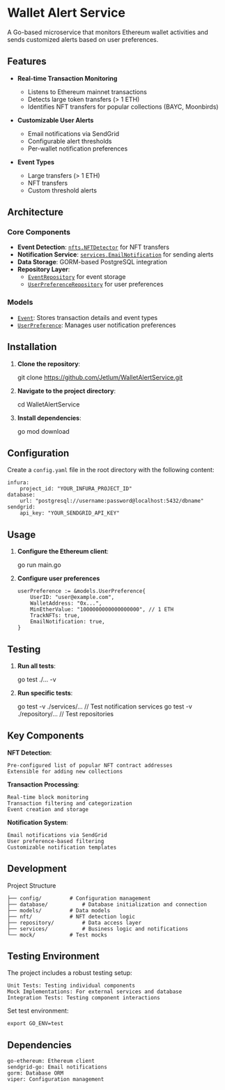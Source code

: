 # Wallet Alert Service

A Go-based microservice that monitors Ethereum wallet activities and sends customized alerts based on user preferences.

## Features

- **Real-time Transaction Monitoring**
  - Listens to Ethereum mainnet transactions
  - Detects large token transfers (> 1 ETH)
  - Identifies NFT transfers for popular collections (BAYC, Moonbirds)

- **Customizable User Alerts**
  - Email notifications via SendGrid
  - Configurable alert thresholds
  - Per-wallet notification preferences

- **Event Types**
  - Large transfers (> 1 ETH)
  - NFT transfers
  - Custom threshold alerts

## Architecture

### Core Components

- **Event Detection**: [`nfts.NFTDetector`](nft/nftdetector.go) for NFT transfers
- **Notification Service**: [`services.EmailNotification`](services/email_notifier.go) for sending alerts
- **Data Storage**: GORM-based PostgreSQL integration
- **Repository Layer**: 
  - [`EventRepository`](repository/event_repository.go) for event storage
  - [`UserPreferenceRepository`](repository/user_preference.go) for user preferences

### Models

- [`Event`](models/event.go): Stores transaction details and event types
- [`UserPreference`](models/models.go): Manages user notification preferences

## Installation

1. **Clone the repository**:

	git clone https://github.com/Jetlum/WalletAlertService.git

2.  **Navigate to the project directory**:
	
	cd WalletAlertService

3.  **Install dependencies**:

	go mod download

## Configuration

Create a `config.yaml` file in the root directory with the following content:

	infura:
		project_id: "YOUR_INFURA_PROJECT_ID"
	database:
		url: "postgresql://username:password@localhost:5432/dbname"
	sendgrid:
		api_key: "YOUR_SENDGRID_API_KEY"

## Usage

1.  **Configure the Ethereum client**:

	go run main.go

2.	**Configure user preferences**

		userPreference := &models.UserPreference{
			UserID: "user@example.com",
			WalletAddress: "0x...",
			MinEtherValue: "1000000000000000000", // 1 ETH
			TrackNFTs: true,
			EmailNotification: true,
		}
 
## Testing

1.  **Run all tests**:

	go test ./... -v

2.  **Run specific tests**:

	go test -v ./services/... // Test notification services
	go test -v ./repository/... // Test repositories

## Key Components

**NFT Detection**:

	Pre-configured list of popular NFT contract addresses
	Extensible for adding new collections

**Transaction Processing**:

	Real-time block monitoring
	Transaction filtering and categorization
	Event creation and storage
 
**Notification System**:

	Email notifications via SendGrid
	User preference-based filtering
	Customizable notification templates

## Development
Project Structure

	├── config/			# Configuration management
	├── database/			# Database initialization and connection
	├── models/			# Data models
	├── nft/			# NFT detection logic
	├── repository/			# Data access layer
	├── services/			# Business logic and notifications
	└── mock/			# Test mocks

## Testing Environment
The project includes a robust testing setup:

	Unit Tests: Testing individual components
	Mock Implementations: For external services and database
	Integration Tests: Testing component interactions

Set test environment:
	
 	export GO_ENV=test
	
## Dependencies

	go-ethereum: Ethereum client
	sendgrid-go: Email notifications
	gorm: Database ORM
	viper: Configuration management